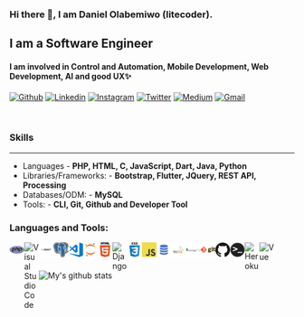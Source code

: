 ### Hi there 👋, I am Daniel Olabemiwo (litecoder).
## I am a Software Engineer


#### I am involved in Control and Automation, Mobile Development, Web Development, AI and good UX✨ 
<!--
**D-Lite/D-Lite** is a ✨ _special_ ✨ repository because its `README.md` (this file) appears on your GitHub profile.
Here are some ideas to get you started:
- 🔭 I’m currently working on A weather app
- 🌱 I’m currently learning Kotlin
- 👯 I’m looking to collaborate on ...
- 🤔 I’m looking for help with ...
- 💬 Ask me about anything PHP
- 📫 How to reach me: olabemiwodaniel@gmail.com
- 😄 Pronouns: He
- ⚡ Fun fact: !!!

-->

[![Github](https://img.shields.io/badge/-Github-000?style=flat&logo=Github&logoColor=white)](https://github.com/D-Lite)
[![Linkedin](https://img.shields.io/badge/-LinkedIn-blue?style=flat&logo=Linkedin&logoColor=white)](https://www.linkedin.com/in/theolabemiwodaniel/)
[![Instagram](https://img.shields.io/badge/-Instagram-c13584?style=flat&labelColor=c13584&logo=instagram&logoColor=white)](https://www.instagram.com/danielolabemiwo/)
[![Twitter](https://img.shields.io/badge/-Twitter-1ca0f1?style=flat-square&labelColor=1ca0f1&logo=twitter&logoColor=white&link=https://twitter.com/fikkyman1)](https://www.twitter.com/fikkyman1/)
[![Medium](https://img.shields.io/badge/-Medium-03a57a?style=flat-square&labelColor=000000&logo=Medium&link=https://medium.com/@olabemiwodaniel/)](https://medium.com/@olabemiwodaniel) 
[![Gmail](https://img.shields.io/badge/-Gmail-c14438?style=flat&logo=Gmail&logoColor=white)](mailto:olabemiwodaniel@gmail.com)
<!-- 
<a href="https://wa.me/2348100134741?text=Hi Job">
  <img src="https://img.shields.io/badge/WHATSAPP-%2325D366.svg?&style=flat-square&logo=whatsapp&logoColor=white" />
</a>
-->
&nbsp;

<!--
### About Me ###
----------------------------------------------------------------------------------------------------------------------------
- Data Structure and Algorithms
- Web Development
- Mobile Development (In Progress)
- AI et ML (In view)
- P5.js
- Researcher
--
Currently, I am learning Laravel and Vue JS (Check my [repo](https://github.com/jobic10?tab=repositories) for more).
I have completed my 4 years National Diploma and Higher National Diploma in Computer Science from [Kogi State Polytechnic, Lokoja](https://www.kogistatepolytechnic.edu.ng/).
At this instance, I am in my B.Sc. Computer Science finals in [University of Ilorin, Ilorin](https://www.unilorin.edu.ng/).
--
<img width="50%" align="right" alt="Github" src="https://raw.githubusercontent.com/onimur/.github/master/.resources/git-header.svg" />
--
- 🔭 I’m currently creating a Banking System using Django
- 🌱 I’m currently learning Django 
- 👯 I’m looking to collaborate on open source project
- 💬 Ask me about anything and everything
- 📫 How to reach me: jobowonubi@gmail.com
-->
### Skills ###
----------------------------------------------------------------------------------------------------------------------------
- Languages - **PHP, HTML, C, JavaScript, Dart, Java, Python**
- Libraries/Frameworks: - **Bootstrap, Flutter, JQuery, REST API, Processing**
- Databases/ODM: - **MySQL**
- Tools: - **CLI, Git, Github and Developer Tool**

### Languages and Tools:

<img align="left" alt="PHP" width="26px" src="https://raw.githubusercontent.com/github/explore/80688e429a7d4ef2fca1e82350fe8e3517d3494d/topics/php/php.png"/>
<img align="left" alt="Visual Studio Code" width="26px" src="https://raw.githbusercontent.com/github/explore/80688e429a7d4ef2fca1e82350fe8e3517d3494d/topics/python/python.png"u/>
<img align="left" alt="Visual Studio Code" width="26px" src="https://raw.githubusercontent.com/github/explore/80688e429a7d4ef2fca1e82350fe8e3517d3494d/topics/jquery/jquery.png"/>
<img align="left" alt="Postgres SQL" width="26px" src="https://raw.githubusercontent.com/github/explore/80688e429a7d4ef2fca1e82350fe8e3517d3494d/topics/postgresql/postgresql.png"/>
<img align="left" alt="Visual Studio Code" width="26px" src="https://raw.githubusercontent.com/github/explore/80688e429a7d4ef2fca1e82350fe8e3517d3494d/topics/visual-studio-code/visual-studio-code.png"/>
<img align="left" alt="Jupyter Notebook" width="26px" src="https://raw.githubusercontent.com/github/explore/80688e429a7d4ef2fca1e82350fe8e3517d3494d/topics/jupyter-notebook/jupyter-notebook.png"/>
<img align="left" alt="HTML5" width="26px" src="https://raw.githubusercontent.com/github/explore/80688e429a7d4ef2fca1e82350fe8e3517d3494d/topics/html/html.png"/>
<img align="left" alt="Django" width="26px" src="https://avatars3.githubusercontent.com/u/27804?s=200&v=4"/>
<img align="left" alt="CSS3" width="26px" src="https://raw.githubusercontent.com/github/explore/80688e429a7d4ef2fca1e82350fe8e3517d3494d/topics/css/css.png"/>
<img align="left" alt="JavaScript" width="26px" src="https://raw.githubusercontent.com/github/explore/80688e429a7d4ef2fca1e82350fe8e3517d3494d/topics/javascript/javascript.png"/>
<img align="left" alt="SQL" width="26px" src="https://raw.githubusercontent.com/github/explore/80688e429a7d4ef2fca1e82350fe8e3517d3494d/topics/sql/sql.png"/>
<img align="left" alt="MySQL" width="26px" src="https://raw.githubusercontent.com/github/explore/80688e429a7d4ef2fca1e82350fe8e3517d3494d/topics/mysql/mysql.png"/>
<img align="left" alt="MongoDB" width="26px" src="https://raw.githubusercontent.com/github/explore/80688e429a7d4ef2fca1e82350fe8e3517d3494d/topics/mongodb/mongodb.png"/>
<img align="left" alt="Git" width="26px" src="https://raw.githubusercontent.com/github/explore/80688e429a7d4ef2fca1e82350fe8e3517d3494d/topics/git/git.png"/>
<img align="left" alt="GitHub" width="26px" src="https://raw.githubusercontent.com/github/explore/78df643247d429f6cc873026c0622819ad797942/topics/github/github.png"/>
<img align="left" alt="Terminal" width="26px" src="https://raw.githubusercontent.com/github/explore/80688e429a7d4ef2fca1e82350fe8e3517d3494d/topics/terminal/terminal.png"/>
<img align="left" alt="Heroku" width="26px" src="https://avatars3.githubusercontent.com/u/23211?s=200&v=4"/>
<img align="left" alt="Vue" width="26px" src="https://icon-icons.com/icon/file-type-vue/130078"/>
<br />
<br />


![My's github stats](https://github-readme-stats.vercel.app/api?username=D-Lite&theme=dark&hide=["issues"]&show_icons=true)
